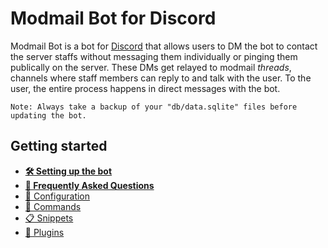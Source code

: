 # Modmail Bot for Discord

Modmail Bot is a bot for [Discord](https://discord.com/) that allows users to DM the bot to contact the server staffs without messaging them individually or pinging them publically on the server.
These DMs get relayed to modmail *threads*, channels where staff members can reply to and talk with the user.
To the user, the entire process happens in direct messages with the bot.

`Note: Always take a backup of your "db/data.sqlite" files before updating the bot.`

## Getting started
* **[🛠️ Setting up the bot](docs/setup.md)**
* **[🙋 Frequently Asked Questions](docs/faq.md)**
* [📝 Configuration](docs/configuration.md)
* [🤖 Commands](docs/commands.md)
* [📋 Snippets](docs/snippets.md)
* [🧩 Plugins](docs/plugins.md)


